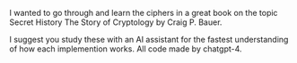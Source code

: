 I wanted to go through and learn the ciphers in a great book on the topic Secret History The Story of Cryptology by Craig P. Bauer.

I suggest you study these with an AI assistant for the fastest understanding of how each implemention works. All code made by chatgpt-4.
